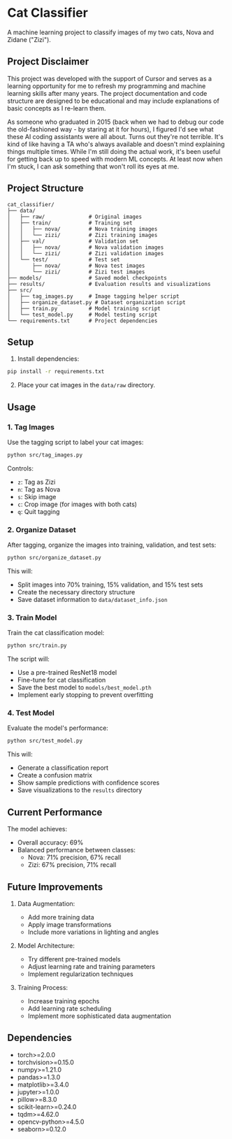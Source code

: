 # Cat Classifier

A machine learning project to classify images of my two cats, Nova and Zidane ("Zizi").

## Project Disclaimer

This project was developed with the support of Cursor and serves as a learning opportunity for me to refresh my programming and machine learning skills after many years. The project documentation and code structure are designed to be educational and may include explanations of basic concepts as I re-learn them.

As someone who graduated in 2015 (back when we had to debug our code the old-fashioned way - by staring at it for hours), I figured I'd see what these AI coding assistants were all about. Turns out they're not terrible. It's kind of like having a TA who's always available and doesn't mind explaining things multiple times. While I'm still doing the actual work, it's been useful for getting back up to speed with modern ML concepts. At least now when I'm stuck, I can ask something that won't roll its eyes at me.

## Project Structure

```
cat_classifier/
├── data/
│   ├── raw/              # Original images
│   ├── train/            # Training set
│   │   ├── nova/         # Nova training images
│   │   └── zizi/         # Zizi training images
│   ├── val/              # Validation set
│   │   ├── nova/         # Nova validation images
│   │   └── zizi/         # Zizi validation images
│   └── test/             # Test set
│       ├── nova/         # Nova test images
│       └── zizi/         # Zizi test images
├── models/               # Saved model checkpoints
├── results/              # Evaluation results and visualizations
├── src/
│   ├── tag_images.py     # Image tagging helper script
│   ├── organize_dataset.py # Dataset organization script
│   ├── train.py          # Model training script
│   └── test_model.py     # Model testing script
└── requirements.txt      # Project dependencies
```

## Setup

1. Install dependencies:
```bash
pip install -r requirements.txt
```

2. Place your cat images in the `data/raw` directory.

## Usage

### 1. Tag Images
Use the tagging script to label your cat images:
```bash
python src/tag_images.py
```
Controls:
- `z`: Tag as Zizi
- `n`: Tag as Nova
- `s`: Skip image
- `c`: Crop image (for images with both cats)
- `q`: Quit tagging

### 2. Organize Dataset
After tagging, organize the images into training, validation, and test sets:
```bash
python src/organize_dataset.py
```
This will:
- Split images into 70% training, 15% validation, and 15% test sets
- Create the necessary directory structure
- Save dataset information to `data/dataset_info.json`

### 3. Train Model
Train the cat classification model:
```bash
python src/train.py
```
The script will:
- Use a pre-trained ResNet18 model
- Fine-tune for cat classification
- Save the best model to `models/best_model.pth`
- Implement early stopping to prevent overfitting

### 4. Test Model
Evaluate the model's performance:
```bash
python src/test_model.py
```
This will:
- Generate a classification report
- Create a confusion matrix
- Show sample predictions with confidence scores
- Save visualizations to the `results` directory

## Current Performance

The model achieves:
- Overall accuracy: 69%
- Balanced performance between classes:
  - Nova: 71% precision, 67% recall
  - Zizi: 67% precision, 71% recall

## Future Improvements

1. Data Augmentation:
   - Add more training data
   - Apply image transformations
   - Include more variations in lighting and angles

2. Model Architecture:
   - Try different pre-trained models
   - Adjust learning rate and training parameters
   - Implement regularization techniques

3. Training Process:
   - Increase training epochs
   - Add learning rate scheduling
   - Implement more sophisticated data augmentation

## Dependencies

- torch>=2.0.0
- torchvision>=0.15.0
- numpy>=1.21.0
- pandas>=1.3.0
- matplotlib>=3.4.0
- jupyter>=1.0.0
- pillow>=8.3.0
- scikit-learn>=0.24.0
- tqdm>=4.62.0
- opencv-python>=4.5.0
- seaborn>=0.12.0 
